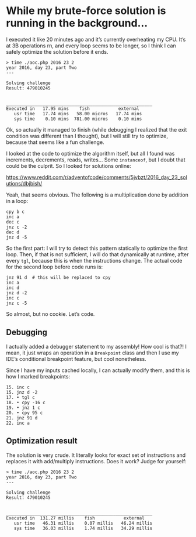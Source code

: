 # While my brute-force solution is running in the background...

I executed it like 20 minutes ago and it’s currently overheating my CPU.
It’s at 3B operations rn, and every loop seems to be longer, so I think
I can safely optimize the solution before it ends.

```shell
> time ./aoc.php 2016 23 2
year 2016, day 23, part Two
---

Solving challenge
Result: 479010245


________________________________________________________
Executed in   17.95 mins    fish           external
   usr time   17.74 mins   58.00 micros   17.74 mins
   sys time    0.10 mins  781.00 micros    0.10 mins

```

Ok, so actually it managed to finish (while debugging I realized that the exit
condition was different than I thought), but I will still try to optimize, because
that seems like a fun challenge.

I looked at the code to optimize the algorithm itself, but all I found was
increments, decrements, reads, writes… Some `instanceof`, but I doubt that
could be the culprit. So I looked for solutions online:

https://www.reddit.com/r/adventofcode/comments/5jvbzt/2016_day_23_solutions/dbjbish/

Yeah, that seems obvious. The following is a multiplication done by addition
in a loop:

```
cpy b c
inc a
dec c
jnz c -2
dec d
jnz d -5
```

So the first part: I will try to detect this pattern statically to optimize
the first loop. Then, if that is not sufficient, I will do that dynamically at runtime,
after every `tgl`, because this is when the instructions change. The actual code
for the second loop before code runs is:

```
jnz 91 d  # this will be replaced to cpy
inc a
inc d
jnz d -2
inc c
jnz c -5
```

So almost, but no cookie. Let’s code.

## Debugging

I actually added a debugger statement to my assembly! How cool is that?!
I mean, it just wraps an operation in a `Breakpoint` class and then I use my IDE’s
conditional breakpoint feature, but cool nonetheless.

Since I have my inputs cached locally, I can actually modify them, and this is how
I marked breakpoints:

```
15. inc c
15. jnz d -2
17. • tgl c
18. • cpy -16 c
19. • jnz 1 c
20. • cpy 95 c
21. jnz 91 d
22. inc a
```

## Optimization result

The solution is very crude. It literally looks for exact set of instructions and
replaces it with add/multiply instructions. Does it work? Judge for yourself:

```shell
> time ./aoc.php 2016 23 2
year 2016, day 23, part Two
---

Solving challenge
Result: 479010245


________________________________________________________
Executed in  131.27 millis    fish           external
   usr time   46.31 millis    0.07 millis   46.24 millis
   sys time   36.03 millis    1.74 millis   34.29 millis
```